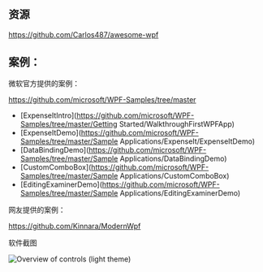 ## 资源

https://github.com/Carlos487/awesome-wpf



## 案例：

微软官方提供的案例：

https://github.com/microsoft/WPF-Samples/tree/master

- [ExpenseItIntro](https://github.com/microsoft/WPF-Samples/tree/master/Getting Started/WalkthroughFirstWPFApp)
- [ExpenseItDemo](https://github.com/microsoft/WPF-Samples/tree/master/Sample Applications/ExpenseIt/ExpenseItDemo)
- [DataBindingDemo](https://github.com/microsoft/WPF-Samples/tree/master/Sample Applications/DataBindingDemo)
- [CustomComboBox](https://github.com/microsoft/WPF-Samples/tree/master/Sample Applications/CustomComboBox)
- [EditingExaminerDemo](https://github.com/microsoft/WPF-Samples/tree/master/Sample Applications/EditingExaminerDemo)

网友提供的案例：

https://github.com/Kinnara/ModernWpf

软件截图

![Overview of controls (light theme)](https://github.com/Kinnara/ModernWpf/raw/master/docs/images/Controls.Light.png)